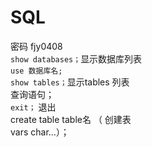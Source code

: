 # SQL
密码 fjy0408<br>
`show databases；`显示数据库列表<br>
`use 数据库名;`<br>
`show tables；`显示tables 列表<br>
查询语句；<br>
`exit；` 退出<br>
		create table table名 （  创建表<br>
		vars char...）；<br>
